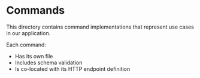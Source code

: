 # Commands

This directory contains command implementations that represent use cases in our application.

Each command:
- Has its own file
- Includes schema validation
- Is co-located with its HTTP endpoint definition